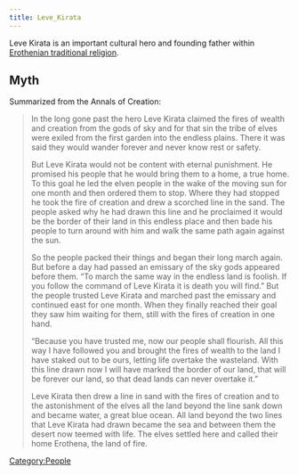 ```yaml
---
title: Leve_Kirata
---
```

Leve Kirata is an important cultural hero and founding father within
[Erothenian traditional religion](Erothena "wikilink").

## Myth

Summarized from the Annals of Creation:

> In the long gone past the hero Leve Kirata claimed the fires of wealth
> and creation from the gods of sky and for that sin the tribe of elves
> were exiled from the first garden into the endless plains. There it
> was said they would wander forever and never know rest or safety.
>
> But Leve Kirata would not be content with eternal punishment. He
> promised his people that he would bring them to a home, a true home.
> To this goal he led the elven people in the wake of the moving sun for
> one month and then ordered them to stop. Where they had stopped he
> took the fire of creation and drew a scorched line in the sand. The
> people asked why he had drawn this line and he proclaimed it would be
> the border of their land in this endless place and then bade his
> people to turn around with him and walk the same path again against
> the sun.
>
> So the people packed their things and began their long march again.
> But before a day had passed an emissary of the sky gods appeared
> before them. “To march the same way in the endless land is foolish. If
> you follow the command of Leve Kirata it is death you will find.” But
> the people trusted Leve Kirata and marched past the emissary and
> continued east for one month. When they finally reached their goal
> they saw him waiting for them, still with the fires of creation in one
> hand.
>
> “Because you have trusted me, now our people shall flourish. All this
> way I have followed you and brought the fires of wealth to the land I
> have staked out to be ours, letting life overtake the wasteland. With
> this line drawn now I will have marked the border of our land, that
> will be forever our land, so that dead lands can never overtake it.”
>
> Leve Kirata then drew a line in sand with the fires of creation and to
> the astonishment of the elves all the land beyond the line sank down
> and became water, a great blue ocean. All land beyond the two lines
> that Leve Kirata had drawn became the sea and between them the desert
> now teemed with life. The elves settled here and called their home
> Erothena, the land of fire.

[Category:People](Category:People "wikilink")